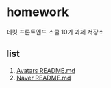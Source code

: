 # homework
테킷 프론트엔드 스쿨 10기 과제 저장소

## list
1. [Avatars README.md](https://github.com/happyhye/homework/blob/main/avatars/avatars.md)
2. [Naver README.md](https://github.com/happyhye/homework/blob/main/naver/naver.md)
